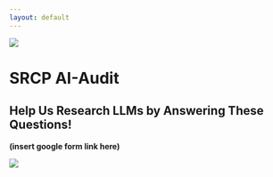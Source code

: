 ```yaml
---
layout: default
---
```


<img src="{{ site.url }}{{ site.baseurl }}/assets/img/eScience.png">

# SRCP AI-Audit

## Help Us Research LLMs by Answering These Questions!

**(insert google form link here)**

![](https://media.discordapp.net/attachments/722564512410239067/1282772703119544320/image.png?ex=66e092ad&is=66df412d&hm=ff45293947d753d85aed03d4c63fe33eb9019ca1e6e27d4df7fc509acbd01a9d&=&format=webp&quality=lossless&width=1920&height=1002)